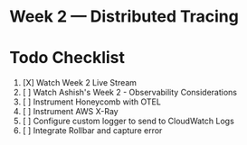 # Week 2 — Distributed Tracing

# Todo Checklist 

1. [X] Watch Week 2 Live Stream 
2. [ ] Watch Ashish's Week 2 - Observability Considerations 
3. [ ] Instrument Honeycomb with OTEL
4. [ ] Instrument AWS X-Ray
5. [ ] Configure custom logger to send to CloudWatch Logs
6. [ ] Integrate Rollbar and capture error 